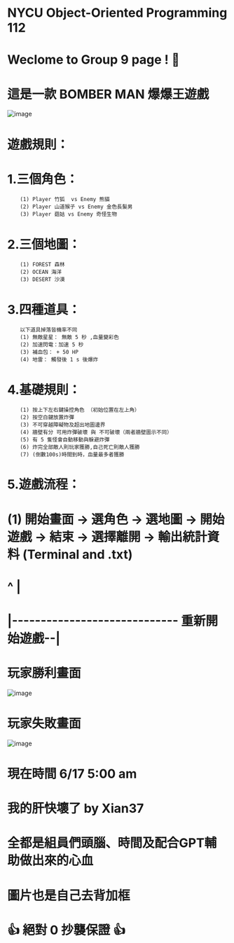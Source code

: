 # NYCU Object-Oriented Programming 112
# Weclome to Group 9 page ! 🙌
# 這是一款 BOMBER MAN 爆爆王遊戲


![image](https://github.com/Xian37/group9_project/blob/main/Game_Picture/start.png)

# 遊戲規則：

# 	1.三個角色：
		(1) Player 竹狐  vs Enemy 熊貓
		(2) Player 山道猴子 vs Enemy 金色長髮男 
		(3) Player 菇姑 vs Enemy 奇怪生物
	
#	2.三個地圖：
		(1) FOREST 森林
		(2) OCEAN 海洋
		(3) DESERT 沙漠
	
#	3.四種道具：
		以下道具掉落皆機率不同
		(1) 無敵星星： 無敵 5 秒 ,血量變彩色
		(2) 加速閃電：加速 5 秒
		(3) 補血包： + 50 HP
		(4) 地雷： 觸發後 1 s 後爆炸
		
#	4.基礎規則：
		(1) 按上下左右鍵操控角色 （初始位置在左上角） 
		(2) 按空白鍵放置炸彈
		(3) 不可穿越障礙物及超出地圖邊界
		(4) 牆壁有分 可用炸彈破壞 與 不可破壞（兩者牆壁圖示不同）
		(5) 有 5 隻怪會自動移動與躲避炸彈
		(6) 炸完全部敵人則玩家獲勝,自己死亡則敵人獲勝
		(7) (倒數100s)時間到時，血量最多者獲勝
			
#
#
#
#
# 	5.遊戲流程：
# 		(1) 開始畫面  ->  選角色  ->  選地圖 -> 開始遊戲 -> 結束 -> 選擇離開 -> 輸出統計資料 (Terminal and .txt)
#     		^                                           |
#     		|----------------------------- 重新開始遊戲--|


# 玩家勝利畫面
![image](https://github.com/Xian37/group9_project/blob/main/Game_Picture/gamewin.png)
# 
# 玩家失敗畫面
![image](https://github.com/Xian37/group9_project/blob/main/Game_Picture/gameover.png)
# 
# 現在時間 6/17 5:00 am
# 我的肝快壞了 by Xian37
# 全都是組員們頭腦、時間及配合GPT輔助做出來的心血
# 圖片也是自己去背加框
# 👍 絕對 0 抄襲保證 👍
